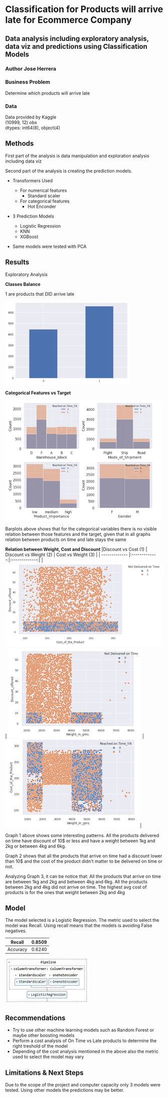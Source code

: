 # Classification for Products will arrive late for Ecommerce Company

## Data analysis including exploratory analysis, data viz and predictions using Classification Models

### Author Jose Herrera

### Business Problem

Determine which products will arrive late

### Data
Data provided by Kaggle  
(10999, 12) obs  
dtypes: int64(8), object(4)

## Methods

First part of the analysis is data manipulation and exploration analysis including data viz  

Second part of the analysis is creating the prediction models.  


* Transformers Used
  * For numerical features
    * Standard scaler
  * For categorical features
    * Hot Enconder


* 3 Prediction Models
  * Logistic Regression
  * KNN
  * XGBoost
* Same models were tested with PCA
 
 
## Results
Exploratory Analysis

**Classes Balance**

1 are products that DID arrive late

 ![Classes_Balance.jpg](Classes_Balance.jpg)
 
 **Categorical Features vs Target**
 
  ![Categorical_Variables.jpg](Categorical_Variables.jpg)
 
  Barplots above shows that for the categorical variables there is no visible relation between those features and the target, given that in all graphs relation between products on time and late stays the same
 
  **Relation between Weight, Cost and Discount**
|Discount vs Cost (1) | Discount vs Weight (2) | Cost vs Weight (3) |
| ------------- |:-------------:|:-------------:|
|  ![Discount_vs_Cost.jpg](Discount_vs_Cost.jpg)     | ![Discount_vs_Weight.jpg](Discount_vs_Weight.jpg)   | ![Cost_vs_Weight.jpg](Cost_vs_Weight.jpg)     |
  
Graph 1 above shows some interesting patterns. All the products delivered on time have discount of 10$ or less and have a weight between 1kg and 2kg or between 4kg and 6kg.

Graph 2 shows that all the products that arrive on time had a discount lower than 10$ and the cost of the product didn't matter to be delivered on time or not.

Analyzing Graph 3, it can be notice that:
All the products that arrive on time are between 1kg and 2kg and between 4kg and 6kg.
All the products between 2kg and 4kg did not arrive on time.
The highest avg cost of products is for the ones that weight between 2kg and 4kg



  
## Model
The model selected is a Logistic Regression. The metric used to select the model was Recall.
Using recall means that the models is avoiding False negatives.

|Recall | 0.8509 | 
| ------------- |:-------------:|
| Accuracy    |0.6240

![Logistic_Regression.jpg](Logistic_Regression.jpg)




## Recommendations

* Try to use other machine learning models such as Random Forest or maybe other boosting models
* Perform a cost analysis of On Time vs Late products to determine the right treshold of the model 
* Depending of the cost analysis mentioned in the above also the metric used to select the model may vary


## Limitations & Next Steps
Due to the scope of the project and computer capacity only 3 models were tested. Using other models the predictions may be better. 
